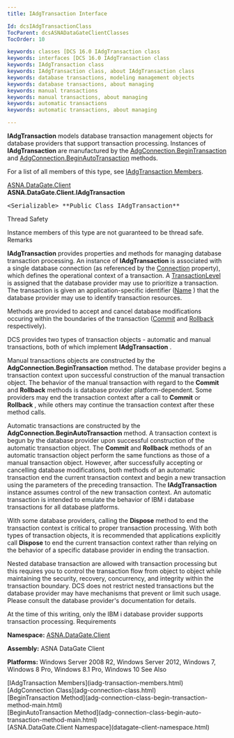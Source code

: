 ```yaml
---
title: IAdgTransaction Interface

Id: dcsIAdgTransactionClass
TocParent: dcsASNADataGateClientClasses
TocOrder: 10

keywords: classes [DCS 16.0 IAdgTransaction class
keywords: interfaces [DCS 16.0 IAdgTransaction class
keywords: IAdgTransaction class
keywords: IAdgTransaction class, about IAdgTransaction class
keywords: database transactions, modeling management objects
keywords: database transactions, about managing
keywords: manual transactions
keywords: manual transactions, about managing
keywords: automatic transactions
keywords: automatic transactions, about managing

---
```


**IAdgTransaction** models database transaction management objects for database providers that support transaction processing. Instances of **IAdgTransaction** are manufactured by the [AdgConnection.BeginTransaction](adg-connection-class-begin-transaction-method-main.html) and [AdgConnection.BeginAutoTransaction](adg-connection-class-begin-auto-transaction-method-main.html) methods.

For a list of all members of this type, see [IAdgTransaction Members](iadg-transaction-members.html).

[ASNA.DataGate.Client](datagate-client-namespace.html) <br /> **ASNA.DataGate.Client.<span>IAdgTransaction</span>** 
<pre class="prettyprint">&lt;Serializable&gt; **Public Class IAdgTransaction** </pre>

Thread Safety

Instance members of this type are not guaranteed to be thread safe.
Remarks

**IAdgTransaction** provides properties and methods for managing database transaction processing. An instance of **IAdgTransaction** is associated with a single database connection (as referenced by the [ Connection](iadg-transaction-class-connection-property.html) property), which defines the operational context of a transaction. A [TransactionLevel](iadg-transaction-class-transaction-level-property.html) is assigned that the database provider may use to prioritize a transaction. The transaction is given an application-specific identifier ([Name](iadg-transaction-class-name-property.html) ) that the database provider may use to identify transaction resources. 

Methods are provided to accept and cancel database modifications occuring within the boundaries of the transaction ([Commit](iadg-transaction-class-commit-methods.html) and [Rollback](iadg-transaction-class-rollback-method.html) respectively). 

DCS provides two types of transaction objects - automatic and manual transactions, both of which implement **IAdgTransaction** . 

Manual transactions objects are constructed by the **AdgConnection.BeginTransaction** method. The database provider begins a transaction context upon successful construction of the manual transaction object. The behavior of the manual transaction with regard to the **Commit** and **Rollback** methods is database provider platform-dependent. Some providers may end the transaction context after a call to **Commit** or **Rollback** , while others may continue the transaction context after these method calls.

Automatic transactions are constructed by the **AdgConnection.BeginAutoTransaction** method. A transaction context is begun by the database provider upon successful construction of the automatic transaction object. The **Commit** and **Rollback** methods of an automatic transaction object perform the same functions as those of a manual transaction object. However, after successfully accepting or cancelling database modifications, both methods of an automatic transaction end the current transaction context and begin a new transaction using the parameters of the preceding transaction. The **IAdgTransaction** instance assumes control of the new transaction context. An automatic transaction is intended to emulate the behavior of IBM i database transactions for all database platforms.

With some database providers, calling the **Dispose** method to end the transaction context is critical to proper transaction processing. With both types of transaction objects, it is recommended that applications explicitly call **Dispose** to end the current transaction context rather than relying on the behavior of a specific database provider in ending the transaction.

Nested database transaction are allowed with transaction processing but this requires you to control the transaction flow from object to object while maintaining the security, recovery, concurrency, and integrity within the transaction boundary. DCS does not restrict nested transactions but the database provider may have mechanisms that prevent or limit such usage. Please consult the database provider's documentation for details.

At the time of this writing, only the IBM i database provider supports transaction processing.
Requirements

**Namespace:** [ASNA.DataGate.Client](datagate-client-namespace.html) 

**Assembly:** ASNA DataGate Client

**Platforms:** Windows Server 2008 R2, Windows Server 2012, Windows 7, Windows 8 Pro, Windows 8.1 Pro, Windows 10
See Also

<dl />
      [IAdgTransaction Members](iadg-transaction-members.html)
      <br />
      [AdgConnection Class](adg-connection-class.html)
      <br />
      [BeginTransaction 
					Method](adg-connection-class-begin-transaction-method-main.html)
      <br />
      [BeginAutoTransaction 
					Method](adg-connection-class-begin-auto-transaction-method-main.html)
      <br />
      [ASNA.DataGate.Client Namespace](datagate-client-namespace.html)

